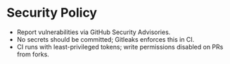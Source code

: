 # Security Policy

- Report vulnerabilities via GitHub Security Advisories.
- No secrets should be committed; Gitleaks enforces this in CI.
- CI runs with least-privileged tokens; write permissions disabled on PRs from forks.